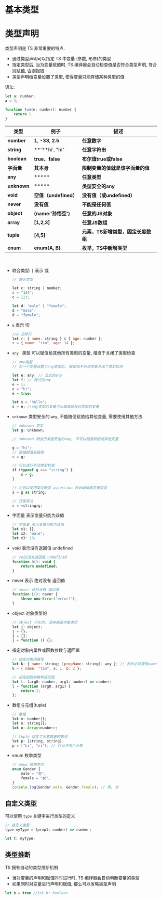 # 基本类型

# 类型声明

类型声明是 TS 非常重要的特点.

* 通过类型声明可以指定 TS 中变量 (参数, 形参)的类型
* 指定类型后, 当为变量赋值时, TS 编译器会自动检查值是否符合类型声明, 符合则赋值, 否则报错
* 类型声明给变量设置了类型, 使得变量只能存储某种类型的值

语法:

```js
let a: number;
a = 3;

function fun(e: number): number {
    return 1
}
```

|**类型**|**例子**|**描述**|
| -| ---------| -|
|**number**|**1, -33, 2.5**|**任意数字**|
|**string**|**'**hi', "hi"|**任意字符串**|
|**boolean**|**true、false**|**布尔值true或false**|
|**字面量**|**其本身**|**限制变量的值就是该字面量的值**|
|**any**|*****|**任意类型**|
|**unknown**|*****|**类型安全的any**|
|**void**|**空值（undefined）**|**没有值（或undefined）**|
|**never**|**没有值**|**不能是任何值**|
|**object**|**{name:'孙悟空'}**|**任意的JS对象**|
|**array**|**[1,2,3]**|**任意JS数组**|
|**tuple**|**[4,5]**|**元素，TS新增类型，固定长度数组**|
|**enum**|**enum{A, B}**|**枚举，TS中新增类型**|

‍

* 联合类型: `|`​ 表示 或

  ```js
  // 联合类型

  let c: string | number;
  c = "124";
  c = 123;

  let d: "male" | "female";
  d = "male";
  d = "female";
  ```
* ​`&`​ 表示 切

  ```js
  //& 运算符
  let r: { name: string } & { age: number };
  r = { name: "tim", age: 14 };
  ```
* ​`any ​` ​类型 可以赋值给其他所有类型的变量, 相当于关闭了类型检查

  ```js
  // any类型
  // 对一个变量设置了any类型后, 就相当于对该变量关闭了类型检测

  let e: any; // 显式的any
  let f; // 隐式的any
  e = 1;
  e = "hi";
  e = true;

  let s = "hello";
  s = e; //any类型的变量可以赋值给任何类型的变量
  ```
* ​`unknown`​ 类型安全的 `any`​, 不能随便赋值给其他变量, 需要使用其他方法

  ```js
  // unknown 类型
  let g: unknown;

  // unknown 相当于类型安全的any, 不可以随意赋值给其他变量

  g = "hi";
  // 直接赋值会报错
  s = g;

  // 可以进行手动类型检查
  if (typeof g === "string") {
      s = g;
  }

  // 也可以使用类型断言 assertion 告诉编译器变量类型
  s = g as string;

  // 泛型写法
  s = <string>g;
  ```
* 字面量 表示变量只能为该值

  ```js
  // 字面量 表示变量只能为该值
  let x1: {};
  let x2: "male";
  let x3: 10;
  ```
* void 表示没有返回值 undefined

  ```js
  // void没有返回值 undefined
  function h(): void {
      return undefined;
  }
  ```
* never 表示 绝对没有 返回值

  ```js
  // never 绝对没有 返回值
  function i(): never {
      throw new Error("error!");
  }
  ```
* object 对象类型的

  ```js
  // object 不实用, 很多都是对象类型
  let j: object;
  j = {};
  j = [];
  j = function () {};
  ```
* 指定对象内属性或函数参数与返回值

  ```js
  // 指定对象内属性
  let k: { name: string; [propName: string]: any }; // 表示必须要有name, 其他属性任意
  k = { name: "tim", a: 1, b: 2 };

  // 指定函数参数和返回值
  let l: (arg0: number, arg1: number) => number;
  l = function (arg0, arg1) {
      return 1;
  };
  ```
* 数组与元组(tuple)

  ```js
  // 数组
  let m: number[];
  let n: string[];
  let o: Array<number>;

  // tuple 指定了元素数量的数组
  let p: [string, string];
  p = ["hi", "ni"]; // 只允许两个元素
  ```
* enum 枚举类型

  ```js
  // enum 枚举类型
  enum Gender {
      male = "男",
      female = "女",
  }
  console.log(Gender.male, Gender.female); // 男, 女
  ```

## 自定义类型

可以使用 `type` ​关键字进行类型的定义

```js
// 自定义类型
type myType = (prop1: number) => number;

let t: myType;
```

## 类型推断

TS 拥有自动的类型推断机制

* 当对变量的声明和赋值同时进行时, TS 编译器会自动判断变量的类型
* 如果同时对变量进行声明和赋值, 那么可以省略类型声明

```js
let b = true //let b: boolean
```

‍
